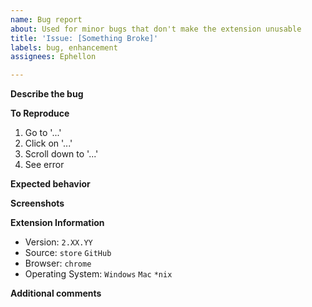 ```yaml
---
name: Bug report
about: Used for minor bugs that don't make the extension unusable
title: 'Issue: [Something Broke]'
labels: bug, enhancement
assignees: Ephellon

---
```


**Describe the bug**
<!-- A clear and concise (to the point) description of what the bug is -->

**To Reproduce**
<!-- Steps to reproduce the behavior -->
1. Go to '...'
2. Click on '...'
3. Scroll down to '...'
4. See error

**Expected behavior**
<!-- A clear and concise (to the point) description of what you expected to happen -->

**Screenshots**
<!-- If applicable, add screenshots to help explain your problem -->

**Extension Information**
 - Version: `2.XX.YY`
 - Source: `store` `GitHub`
 - Browser: `chrome`
 - Operating System: `Windows` `Mac` `*nix`

**Additional comments**
<!-- Add any other comments about the problem here, such as how often the issue occurs, any new changes, etc. -->
